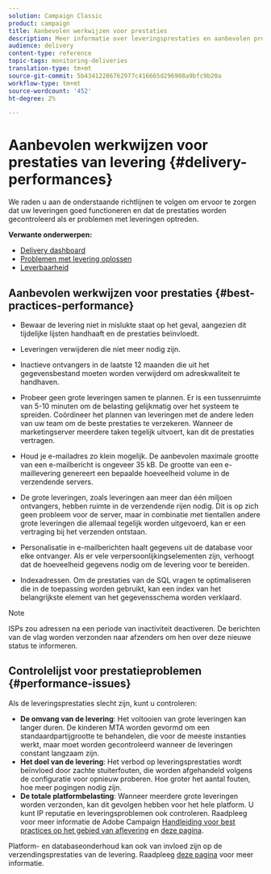 ```yaml
---
solution: Campaign Classic
product: campaign
title: Aanbevolen werkwijzen voor prestaties
description: Meer informatie over leveringsprestaties en aanbevolen procedures.
audience: delivery
content-type: reference
topic-tags: monitoring-deliveries
translation-type: tm+mt
source-git-commit: 5b43412286762977c416665d296908a9bfc9b20a
workflow-type: tm+mt
source-wordcount: '452'
ht-degree: 2%

---
```



# Aanbevolen werkwijzen voor prestaties van levering {#delivery-performances}

We raden u aan de onderstaande richtlijnen te volgen om ervoor te zorgen dat uw leveringen goed functioneren en dat de prestaties worden gecontroleerd als er problemen met leveringen optreden.

**Verwante onderwerpen:**

* [Delivery dashboard](../../delivery/using/delivery-dashboard.md)
* [Problemen met levering oplossen](../../delivery/using/delivery-troubleshooting.md)
* [Leverbaarheid](../../delivery/using/about-deliverability.md)

## Aanbevolen werkwijzen voor prestaties {#best-practices-performance}

* Bewaar de levering niet in mislukte staat op het geval, aangezien dit tijdelijke lijsten handhaaft en de prestaties beïnvloedt.

* Leveringen verwijderen die niet meer nodig zijn.

* Inactieve ontvangers in de laatste 12 maanden die uit het gegevensbestand moeten worden verwijderd om adreskwaliteit te handhaven.

* Probeer geen grote leveringen samen te plannen. Er is een tussenruimte van 5-10 minuten om de belasting gelijkmatig over het systeem te spreiden. Coördineer het plannen van leveringen met de andere leden van uw team om de beste prestaties te verzekeren. Wanneer de marketingserver meerdere taken tegelijk uitvoert, kan dit de prestaties vertragen.

* Houd je e-mailadres zo klein mogelijk. De aanbevolen maximale grootte van een e-mailbericht is ongeveer 35 kB. De grootte van een e-maillevering genereert een bepaalde hoeveelheid volume in de verzendende servers.

* De grote leveringen, zoals leveringen aan meer dan één miljoen ontvangers, hebben ruimte in de verzendende rijen nodig. Dit is op zich geen probleem voor de server, maar in combinatie met tientallen andere grote leveringen die allemaal tegelijk worden uitgevoerd, kan er een vertraging bij het verzenden ontstaan.

* Personalisatie in e-mailberichten haalt gegevens uit de database voor elke ontvanger. Als er vele verpersoonlijkingselementen zijn, verhoogt dat de hoeveelheid gegevens nodig om de levering voor te bereiden.

* Indexadressen. Om de prestaties van de SQL vragen te optimaliseren die in de toepassing worden gebruikt, kan een index van het belangrijkste element van het gegevensschema worden verklaard.

>[!NOTE]
>
>ISPs zou adressen na een periode van inactiviteit deactiveren. De berichten van de vlag worden verzonden naar afzenders om hen over deze nieuwe status te informeren.

## Controlelijst voor prestatieproblemen {#performance-issues}

Als de leveringsprestaties slecht zijn, kunt u controleren:

* **De omvang van de levering**: Het voltooien van grote leveringen kan langer duren. De kinderen MTA worden gevormd om een standaardpartijgrootte te behandelen, die voor de meeste instanties werkt, maar moet worden gecontroleerd wanneer de leveringen constant langzaam zijn.
* **Het doel van de levering**: Het verbod op leveringsprestaties wordt beïnvloed door zachte stuiterfouten, die worden afgehandeld volgens de configuratie voor opnieuw proberen. Hoe groter het aantal fouten, hoe meer pogingen nodig zijn.
* **De totale platformbelasting**: Wanneer meerdere grote leveringen worden verzonden, kan dit gevolgen hebben voor het hele platform. U kunt IP reputatie en leveringsproblemen ook controleren. Raadpleeg voor meer informatie de Adobe Campaign [Handleiding voor best practices op het gebied van aflevering](../../delivery/using/deliverability-key-points.md) en [deze pagina](../../delivery/using/about-deliverability.md).

Platform- en databaseonderhoud kan ook van invloed zijn op de verzendingsprestaties van de levering. Raadpleeg [deze pagina](../../production/using/database-performances.md) voor meer informatie.
